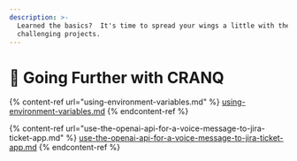 ```yaml
---
description: >-
  Learned the basics?  It's time to spread your wings a little with these more
  challenging projects.
---
```


# 💪 Going Further with CRANQ

{% content-ref url="using-environment-variables.md" %}
[using-environment-variables.md](using-environment-variables.md)
{% endcontent-ref %}

{% content-ref url="use-the-openai-api-for-a-voice-message-to-jira-ticket-app.md" %}
[use-the-openai-api-for-a-voice-message-to-jira-ticket-app.md](use-the-openai-api-for-a-voice-message-to-jira-ticket-app.md)
{% endcontent-ref %}
